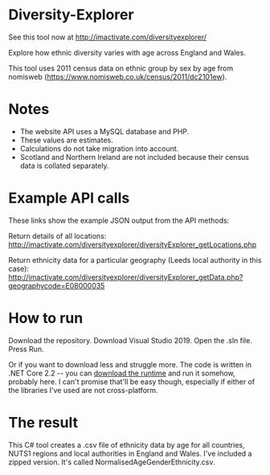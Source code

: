 # Diversity-Explorer

See this tool now at http://imactivate.com/diversityexplorer/ 

Explore how ethnic diversity varies with age across England and Wales.

This tool uses 2011 census data on ethnic group by sex by age from nomisweb (https://www.nomisweb.co.uk/census/2011/dc2101ew).

# Notes

* The website API uses a MySQL database and PHP.
* These values are estimates.
* Calculations do not take migration into account.
* Scotland and Northern Ireland are not included because their census data is collated separately.

# Example API calls

These links show the example JSON output from the API methods:

Return details of all locations:
http://imactivate.com/diversityexplorer/diversityExplorer_getLocations.php

Return ethnicity data for a particular geography (Leeds local authority in this case):
http://imactivate.com/diversityexplorer/diversityExplorer_getData.php?geographycode=E08000035

# How to run
Download the repository. Download Visual Studio 2019. Open the .sln file. Press Run.

Or if you want to download less and struggle more. The code is written in .NET Core 2.2 -- you can [download the runtime](https://dotnet.microsoft.com/download/dotnet-core/2.2) and run it somehow, probably here. I can't promise that'll be easy though, especially if either of the libraries I've used are not cross-platform.

# The result
This C# tool creates a .csv file of ethnicity data by age for all countries, NUTS1 regions and local authorities in England and Wales. I've included a zipped version. It's called NormalisedAgeGenderEthnicity.csv.
